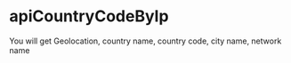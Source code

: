 # apiCountryCodeByIp

You will get Geolocation, country name, country code, city name, network name
